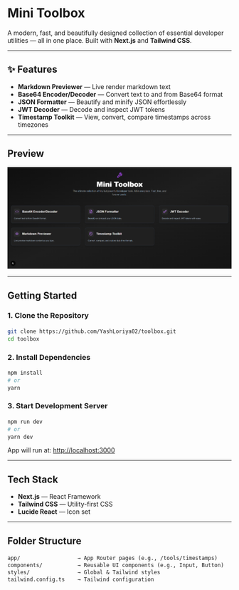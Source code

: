 # Mini Toolbox

A modern, fast, and beautifully designed collection of essential developer utilities — all in one place. Built with **Next.js** and **Tailwind CSS**.

---

## ✨ Features

- **Markdown Previewer** — Live render markdown text
- **Base64 Encoder/Decoder** — Convert text to and from Base64 format
- **JSON Formatter** — Beautify and minify JSON effortlessly
- **JWT Decoder** — Decode and inspect JWT tokens
- **Timestamp Toolkit** — View, convert, compare timestamps across timezones

---

## Preview

![Home Page](./image.png)

---

## Getting Started

### 1. Clone the Repository

```bash
git clone https://github.com/YashLoriya02/toolbox.git
cd toolbox
````

### 2. Install Dependencies

```bash
npm install
# or
yarn
```

### 3. Start Development Server

```bash
npm run dev
# or
yarn dev
```

App will run at: [http://localhost:3000](http://localhost:3000)

---

## Tech Stack

* **Next.js** — React Framework
* **Tailwind CSS** — Utility-first CSS
* **Lucide React** — Icon set

---

## Folder Structure

```
app/                  → App Router pages (e.g., /tools/timestamps)
components/           → Reusable UI components (e.g., Input, Button)
styles/               → Global & Tailwind styles
tailwind.config.ts    → Tailwind configuration
```
